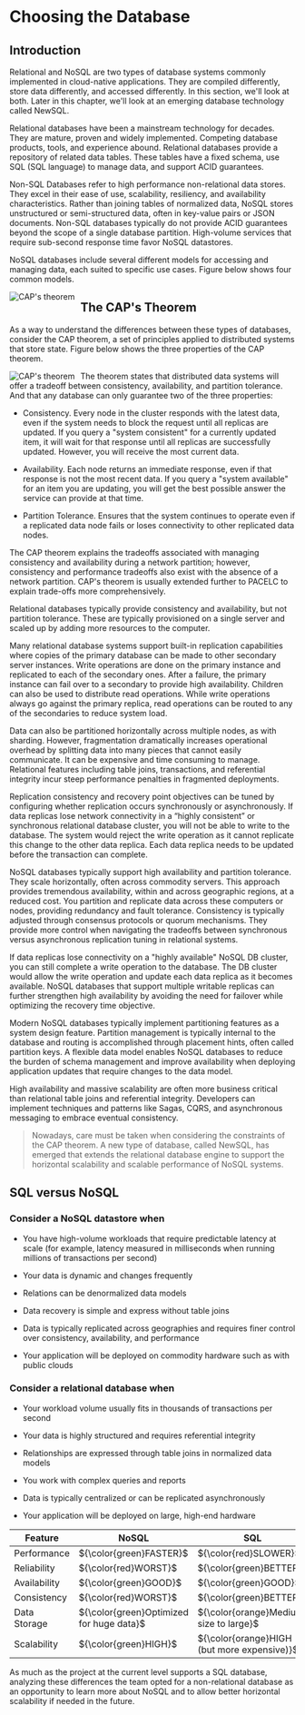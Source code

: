# Choosing the Database

## Introduction

Relational and NoSQL are two types of database systems commonly implemented in cloud-native applications. They are compiled differently, store data differently, and accessed differently. In this section, we'll look at both. Later in this chapter, we'll look at an emerging database technology called NewSQL.

Relational databases have been a mainstream technology for decades. They are mature, proven and widely implemented. Competing database products, tools, and experience abound. Relational databases provide a repository of related data tables. These tables have a fixed schema, use SQL (SQL language) to manage data, and support ACID guarantees.

Non-SQL Databases refer to high performance non-relational data stores. They excel in their ease of use, scalability, resiliency, and availability characteristics. Rather than joining tables of normalized data, NoSQL stores unstructured or semi-structured data, often in key-value pairs or JSON documents. Non-SQL databases typically do not provide ACID guarantees beyond the scope of a single database partition. High-volume services that require sub-second response time favor NoSQL datastores.

NoSQL databases include several different models for accessing and managing data, each suited to specific use cases. Figure below shows four common models.

<img src="https://learn.microsoft.com/pt-br/dotnet/architecture/cloud-native/media/types-of-nosql-datastores.png"
     alt="CAP's theorem"
     style="float: left; margin-right: 10px;" />

## The CAP's Theorem

As a way to understand the differences between these types of databases, consider the CAP theorem, a set of principles applied to distributed systems that store state. Figure below shows the three properties of the CAP theorem.

<img src="https://learn.microsoft.com/pt-br/dotnet/architecture/cloud-native/media/cap-theorem.png"
     alt="CAP's theorem"
     style="float: left; margin-right: 10px;" />

The theorem states that distributed data systems will offer a tradeoff between consistency, availability, and partition tolerance. And that any database can only guarantee two of the three properties:

- Consistency. Every node in the cluster responds with the latest data, even if the system needs to block the request until all replicas are updated. If you query a "system consistent" for a currently updated item, it will wait for that response until all replicas are successfully updated. However, you will receive the most current data.

- Availability. Each node returns an immediate response, even if that response is not the most recent data. If you query a "system available" for an item you are updating, you will get the best possible answer the service can provide at that time.

- Partition Tolerance. Ensures that the system continues to operate even if a replicated data node fails or loses connectivity to other replicated data nodes.

The CAP theorem explains the tradeoffs associated with managing consistency and availability during a network partition; however, consistency and performance tradeoffs also exist with the absence of a network partition. CAP's theorem is usually extended further to PACELC to explain trade-offs more comprehensively.

Relational databases typically provide consistency and availability, but not partition tolerance. These are typically provisioned on a single server and scaled up by adding more resources to the computer.

Many relational database systems support built-in replication capabilities where copies of the primary database can be made to other secondary server instances. Write operations are done on the primary instance and replicated to each of the secondary ones. After a failure, the primary instance can fail over to a secondary to provide high availability. Children can also be used to distribute read operations. While write operations always go against the primary replica, read operations can be routed to any of the secondaries to reduce system load.

Data can also be partitioned horizontally across multiple nodes, as with sharding. However, fragmentation dramatically increases operational overhead by splitting data into many pieces that cannot easily communicate. It can be expensive and time consuming to manage. Relational features including table joins, transactions, and referential integrity incur steep performance penalties in fragmented deployments.

Replication consistency and recovery point objectives can be tuned by configuring whether replication occurs synchronously or asynchronously. If data replicas lose network connectivity in a “highly consistent” or synchronous relational database cluster, you will not be able to write to the database. The system would reject the write operation as it cannot replicate this change to the other data replica. Each data replica needs to be updated before the transaction can complete.

NoSQL databases typically support high availability and partition tolerance. They scale horizontally, often across commodity servers. This approach provides tremendous availability, within and across geographic regions, at a reduced cost. You partition and replicate data across these computers or nodes, providing redundancy and fault tolerance. Consistency is typically adjusted through consensus protocols or quorum mechanisms. They provide more control when navigating the tradeoffs between synchronous versus asynchronous replication tuning in relational systems.

If data replicas lose connectivity on a "highly available" NoSQL DB cluster, you can still complete a write operation to the database. The DB cluster would allow the write operation and update each data replica as it becomes available. NoSQL databases that support multiple writable replicas can further strengthen high availability by avoiding the need for failover while optimizing the recovery time objective.

Modern NoSQL databases typically implement partitioning features as a system design feature. Partition management is typically internal to the database and routing is accomplished through placement hints, often called partition keys. A flexible data model enables NoSQL databases to reduce the burden of schema management and improve availability when deploying application updates that require changes to the data model.

High availability and massive scalability are often more business critical than relational table joins and referential integrity. Developers can implement techniques and patterns like Sagas, CQRS, and asynchronous messaging to embrace eventual consistency.

> Nowadays, care must be taken when considering the constraints of the CAP theorem. A new type of database, called NewSQL, has emerged that extends the relational database engine to support the horizontal scalability and scalable performance of NoSQL systems.

## SQL versus NoSQL

### Consider a NoSQL datastore when

- You have high-volume workloads that require predictable latency at scale (for example, latency measured in milliseconds when running millions of transactions per second)

- Your data is dynamic and changes frequently

- Relations can be denormalized data models

- Data recovery is simple and express without table joins

- Data is typically replicated across geographies and requires finer control over consistency, availability, and performance

- Your application will be deployed on commodity hardware such as with public clouds

### Consider a relational database when

- Your workload volume usually fits in thousands of transactions per second

- Your data is highly structured and requires referential integrity

- Relationships are expressed through table joins in normalized data models

- You work with complex queries and reports

- Data is typically centralized or can be replicated asynchronously

- Your application will be deployed on large, high-end hardware

| Feature | NoSQL | SQL |
|---------|-------|-----|
| Performance | ${\color{green}FASTER}$ | ${\color{red}SLOWER}$ |
| Reliability | ${\color{red}WORST}$ | ${\color{green}BETTER}$ |
| Availability | ${\color{green}GOOD}$ | ${\color{green}GOOD}$ |
| Consistency | ${\color{red}WORST}$ | ${\color{green}BETTER}$ |
| Data Storage | ${\color{green}Optimized for huge data}$ | ${\color{orange}Medium size to large}$ |
| Scalability | ${\color{green}HIGH}$ | ${\color{orange}HIGH (but more expensive)}$ |

As much as the project at the current level supports a SQL database, analyzing these differences the team opted for a non-relational database as an opportunity to learn more about NoSQL and to allow better horizontal scalability if needed in the future.
